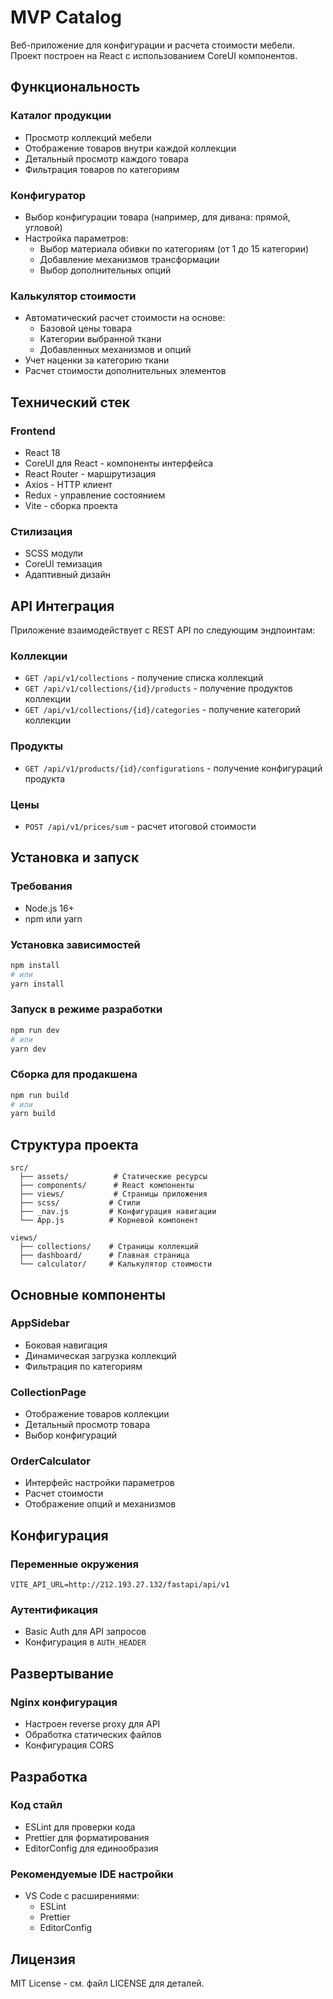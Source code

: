 # MVP Catalog

Веб-приложение для конфигурации и расчета стоимости мебели. Проект построен на React с использованием CoreUI компонентов.

## Функциональность

### Каталог продукции
- Просмотр коллекций мебели
- Отображение товаров внутри каждой коллекции
- Детальный просмотр каждого товара
- Фильтрация товаров по категориям

### Конфигуратор
- Выбор конфигурации товара (например, для дивана: прямой, угловой)
- Настройка параметров:
  - Выбор материала обивки по категориям (от 1 до 15 категории)
  - Добавление механизмов трансформации
  - Выбор дополнительных опций

### Калькулятор стоимости
- Автоматический расчет стоимости на основе:
  - Базовой цены товара
  - Категории выбранной ткани
  - Добавленных механизмов и опций
- Учет наценки за категорию ткани
- Расчет стоимости дополнительных элементов

## Технический стек

### Frontend
- React 18
- CoreUI для React - компоненты интерфейса
- React Router - маршрутизация
- Axios - HTTP клиент
- Redux - управление состоянием
- Vite - сборка проекта

### Стилизация
- SCSS модули
- CoreUI темизация
- Адаптивный дизайн

## API Интеграция

Приложение взаимодействует с REST API по следующим эндпоинтам:

### Коллекции
- `GET /api/v1/collections` - получение списка коллекций
- `GET /api/v1/collections/{id}/products` - получение продуктов коллекции
- `GET /api/v1/collections/{id}/categories` - получение категорий коллекции

### Продукты
- `GET /api/v1/products/{id}/configurations` - получение конфигураций продукта

### Цены
- `POST /api/v1/prices/sum` - расчет итоговой стоимости

## Установка и запуск

### Требования
- Node.js 16+
- npm или yarn

### Установка зависимостей
```bash
npm install
# или
yarn install
```

### Запуск в режиме разработки
```bash
npm run dev
# или
yarn dev
```

### Сборка для продакшена
```bash
npm run build
# или
yarn build
```

## Структура проекта

```
src/
  ├── assets/          # Статические ресурсы
  ├── components/      # React компоненты
  ├── views/           # Страницы приложения
  ├── scss/           # Стили
  ├── _nav.js         # Конфигурация навигации
  └── App.js          # Корневой компонент

views/
  ├── collections/    # Страницы коллекций
  ├── dashboard/      # Главная страница
  └── calculator/     # Калькулятор стоимости
```

## Основные компоненты

### AppSidebar
- Боковая навигация
- Динамическая загрузка коллекций
- Фильтрация по категориям

### CollectionPage
- Отображение товаров коллекции
- Детальный просмотр товара
- Выбор конфигураций

### OrderCalculator
- Интерфейс настройки параметров
- Расчет стоимости
- Отображение опций и механизмов

## Конфигурация

### Переменные окружения
```env
VITE_API_URL=http://212.193.27.132/fastapi/api/v1
```

### Аутентификация
- Basic Auth для API запросов
- Конфигурация в `AUTH_HEADER`

## Развертывание

### Nginx конфигурация
- Настроен reverse proxy для API
- Обработка статических файлов
- Конфигурация CORS

## Разработка

### Код стайл
- ESLint для проверки кода
- Prettier для форматирования
- EditorConfig для единообразия

### Рекомендуемые IDE настройки
- VS Code с расширениями:
  - ESLint
  - Prettier
  - EditorConfig

## Лицензия

MIT License - см. файл LICENSE для деталей.